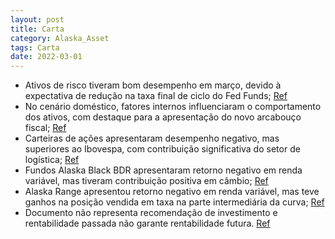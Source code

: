 ```yaml
---
layout: post
title: Carta
category: Alaska_Asset
tags: Carta
date: 2022-03-01
---
```


- Ativos de risco tiveram bom desempenho em março, devido à expectativa de redução na taxa final de ciclo do Fed Funds; 
<a href="#" onclick="search_on_pdf('na parte intermediária da curva. Em câmbio, o fundo segue com posição vendida em dólar contra o real')">Ref</a>
- No cenário doméstico, fatores internos influenciaram o comportamento dos ativos, com destaque para a apresentação do novo arcabouço fiscal; 
<a href="#" onclick="search_on_pdf('eventos bancários e suas consequências contracionistas na atividade econômica. No ambiente doméstico')">Ref</a>
- Carteiras de ações apresentaram desempenho negativo, mas superiores ao Ibovespa, com contribuição significativa do setor de logística; 
<a href="#" onclick="search_on_pdf('contribuição mais significativa veio do setor de logística, enquanto do lado negativo o destaque vei')">Ref</a>
- Fundos Alaska Black BDR apresentaram retorno negativo em renda variável, mas tiveram contribuição positiva em câmbio; 
<a href="#" onclick="search_on_pdf('Alaska Range: o fundo apresentou retorno negativo em renda variável, com perdas na posição direciona')">Ref</a>
- Alaska Range apresentou retorno negativo em renda variável, mas teve ganhos na posição vendida em taxa na parte intermediária da curva; 
<a href="#" onclick="search_on_pdf('Alaska Range: o fundo apresentou retorno negativo em renda variável, com perdas na posição direciona')">Ref</a>
- Documento não representa recomendação de investimento e rentabilidade passada não garante rentabilidade futura.
<a href="#" onclick="search_on_pdf('créditos – FGC. A rentabilidade passada não representa garantia de rentabilidade futura. A rentabili')">Ref</a>
